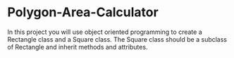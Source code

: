 # Polygon-Area-Calculator
In this project you will use object oriented programming to create a Rectangle class and a Square class. The Square class should be a subclass of Rectangle and inherit methods and attributes.
